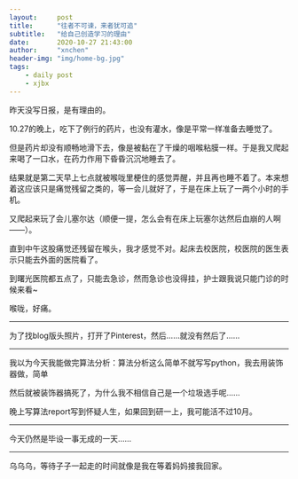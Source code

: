 ```yaml
---
layout:     post
title:      "往者不可谏，来者犹可追"
subtitle:   "给自己创造学习的理由"
date:       2020-10-27 21:43:00
author:     "xnchen"
header-img: "img/home-bg.jpg"
tags:
    - daily post
    - xjbx
---
```


昨天没写日报，是有理由的。

10.27的晚上，吃下了例行的药片，也没有灌水，像是平常一样准备去睡觉了。

但是药片却没有顺畅地滑下去，像是被黏在了干燥的咽喉粘膜一样。于是我又爬起来喝了一口水，在药力作用下昏昏沉沉地睡去了。

结果就是第二天早上七点就被喉咙里梗住的感觉弄醒，并且再也睡不着了。本来想着这应该只是痛觉残留之类的，等一会儿就好了，于是在床上玩了一两个小时的手机。

又爬起来玩了会儿塞尔达（顺便一提，怎么会有在床上玩塞尔达然后血崩的人啊——）。

直到中午这股痛觉还残留在喉头，我才感觉不对。起床去校医院，校医院的医生表示只能去外面的医院看了。

到曙光医院都五点了，只能去急诊，然而急诊也没得挂，护士跟我说只能门诊的时候来看~

喉咙，好痛。

---

为了找blog版头照片，打开了Pinterest，然后……就没有然后了……

---

我以为今天我能做完算法分析：算法分析这么简单不就写写python，我去用装饰器做，简单

然后就被装饰器搞死了，为什么我不相信自己是一个垃圾选手呢……

晚上写算法report写到怀疑人生，如果回到研一上，我可能活不过10月。

---

今天仍然是毕设一事无成的一天……

---

乌乌乌，等待子子一起走的时间就像是我在等着妈妈接我回家。
